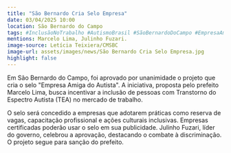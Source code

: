 ```yaml
---
title: "São Bernardo Cria Selo Empresa"
date: 03/04/2025 10:00
location: São Bernardo do Campo
tags: #InclusãoNoTrabalho #AutismoBrasil #SãoBernardoDoCampo #EmpresaAmigaDoAutista #TEA #MercadoDeTrabalhoInclusivo #Acessibilidade #DireitosDoAutista #InclusãoSocial #Autismo #abc360noticias
mentions: Marcelo Lima, Julinho Fuzari.
image-source: Letícia Teixiera/CMSBC
image-url: assets/images/news/São Bernardo Cria Selo Empresa.jpg
highlight: false
---
```


Em São Bernardo do Campo, foi aprovado por unanimidade o projeto que cria o selo "Empresa Amiga do Autista". A iniciativa, proposta pelo prefeito Marcelo Lima, busca incentivar a inclusão de pessoas com Transtorno do Espectro Autista (TEA) no mercado de trabalho.

O selo será concedido a empresas que adotarem práticas como reserva de vagas, capacitação profissional e ações culturais inclusivas. Empresas certificadas poderão usar o selo em sua publicidade. Julinho Fuzari, líder do governo, celebrou a aprovação, destacando o combate à discriminação. O projeto segue para sanção do prefeito.
